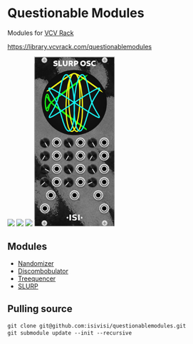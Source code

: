 # Questionable Modules 
Modules for [VCV Rack](https://github.com/VCVRack/Rack)

https://library.vcvrack.com/questionablemodules

<img src="https://github.com/isivisi/questionablemodules/blob/master/images/nandomizerDocs/nandomizerImage.jpg?raw=true" width="90"> <img src="https://github.com/isivisi/questionablemodules/blob/master/images/discombobulatorDocs/discombobulatorImage.jpg?raw=true" width="135">
<img src="https://github.com/isivisi/questionablemodules/blob/master/images/Treequencer.gif?raw=true?raw=true" width="330">
<img src="https://github.com/isivisi/questionablemodules/blob/master/images/slurp.jpg?raw=true?raw=true" width="181">

## Modules
- [Nandomizer](https://isivisi.github.io/questionablemodules/nandomizer)
- [Discombobulator](https://isivisi.github.io/questionablemodules/discombobulator)
- [Treequencer](https://isivisi.github.io/questionablemodules/treequencer)
- [SLURP](https://isivisi.github.io/questionablemodules/slurp)


## Pulling source
```
git clone git@github.com:isivisi/questionablemodules.git
git submodule update --init --recursive
```